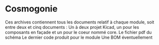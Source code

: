 # Cosmogonie
Ces archives contiennent tous les documents relatif à chaque module, soit entre deux et cinq documents :
Un à deux projet Kicad, un pour les composants en façade et un pour le coeur nommé core.
Le fichier pdf du schéma
Le dernier code produit pour le module
Une BOM éventuellement
